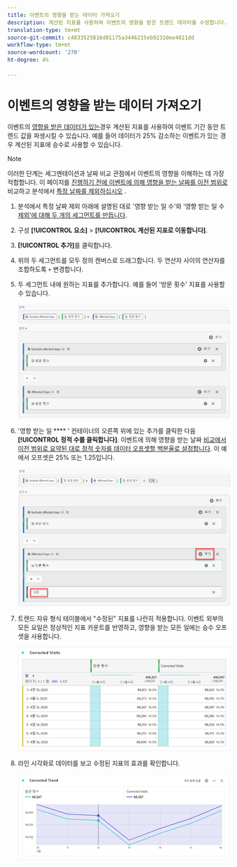 ```yaml
---
title: 이벤트의 영향을 받는 데이터 가져오기
description: 계산된 지표를 사용하여 이벤트의 영향을 받은 트렌드 데이터를 수정합니다.
translation-type: tm+mt
source-git-commit: c4833525816d81175a3446215eb92310ee4021dd
workflow-type: tm+mt
source-wordcount: '270'
ht-degree: 4%

---
```



# 이벤트의 영향을 받는 데이터 가져오기

이벤트의 [영향을 받은 데이터가 있는](overview.md)경우 계산된 지표를 사용하여 이벤트 기간 동안 트렌드 값을 파생시킬 수 있습니다. 예를 들어 데이터가 25% 감소하는 이벤트가 있는 경우 계산된 지표에 승수로 사용할 수 있습니다.

>[!NOTE]
>
>이러한 단계는 세그멘테이션과 날짜 비교 관점에서 이벤트의 영향을 이해하는 데 가장 적합합니다. 이 페이지를 [진행하기 전에 이벤트에 의해 영향을 받는 날짜를 이전 범위로](compare-dates.md) 비교하고 분석에서 [특정 날짜를 제외하십시오](segments.md) .

1. 분석에서 특정 날짜 제외 아래에 설명된 대로 &#39;영향 받는 일 수&#39;와 &#39;영향 받는 일 수 [제외&#39;에 대해 두 개의 세그먼트를 만듭니다](segments.md).
2. 구성 **[!UICONTROL 요소]** > **[!UICONTROL 계산된 지표로 이동합니다]**.
3. **[!UICONTROL 추가]**&#x200B;를 클릭합니다.
4. 위의 두 세그먼트를 모두 정의 캔버스로 드래그합니다. 두 연산자 사이의 연산자를 조합하도록 `+` 변경합니다.
5. 두 세그먼트 내에 원하는 지표를 추가합니다. 예를 들어 &#39;방문 횟수&#39; 지표를 사용할 수 있습니다.

   ![세그먼트 빌더](assets/event_segment_builder.png)

6. &#39;영향 받는 일 **** &#39; 컨테이너의 오른쪽 위에 있는 추가를 클릭한 다음 **[!UICONTROL 정적 수를 클릭합니다]**. 이벤트에 의해 영향을 받는 날짜 [비교에서 이전 범위로 요약된 대로 정적 숫자를 데이터 오프셋할 백분율로 설정합니다](compare-dates.md). 이 예에서 오프셋은 25% 또는 1.25입니다.

   ![정적 번호](assets/event_static_number.png)

7. 트렌드 자유 형식 테이블에서 &quot;수정된&quot; 지표를 나란히 적용합니다. 이벤트 외부의 모든 요일은 정상적인 지표 카운트를 반영하고, 영향을 받는 모든 일에는 승수 오프셋을 사용합니다.

   ![수정된 지표](assets/event_corrected.png)

8. 라인 시각화로 데이터를 보고 수정된 지표의 효과를 확인합니다.

   ![교정된 줄](assets/event_line.png)
